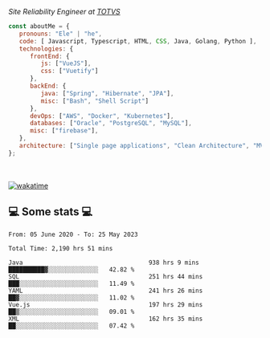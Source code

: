 <p><em>Site Reliability Engineer at <a href="https://www.totvs.com/">TOTVS</a></br>
</em></p>


```javascript
const aboutMe = {
   pronouns: "Ele" | "he",
   code: [ Javascript, Typescript, HTML, CSS, Java, Golang, Python ],
   technologies: {
      frontEnd: {
         js: ["VueJS"],
         css: ["Vuetify"]
      },
      backEnd: {
         java: ["Spring", "Hibernate", "JPA"],
         misc: ["Bash", "Shell Script"]
      },
      devOps: ["AWS", "Docker", "Kubernetes"],
      databases: ["Oracle", "PostgreSQL", "MySQL"],
      misc: ["firebase"],
   },
   architecture: ["Single page applications", "Clean Architecture", "MVC", "Microservices"],
};
```
</br></br>
[![wakatime](https://wakatime.com/badge/user/a3a8ed06-d304-4d6b-bc86-4adc418cdea7.svg)](https://wakatime.com/@a3a8ed06-d304-4d6b-bc86-4adc418cdea7)
<h2>💻 Some stats 💻</h2>

<!--START_SECTION:waka-->

```text
From: 05 June 2020 - To: 25 May 2023

Total Time: 2,190 hrs 51 mins

Java                                   938 hrs 9 mins  ██████████▓░░░░░░░░░░░░░░   42.82 %
SQL                                    251 hrs 44 mins ███░░░░░░░░░░░░░░░░░░░░░░   11.49 %
YAML                                   241 hrs 26 mins ██▓░░░░░░░░░░░░░░░░░░░░░░   11.02 %
Vue.js                                 197 hrs 29 mins ██▒░░░░░░░░░░░░░░░░░░░░░░   09.01 %
XML                                    162 hrs 35 mins ██░░░░░░░░░░░░░░░░░░░░░░░   07.42 %
```

<!--END_SECTION:waka-->
